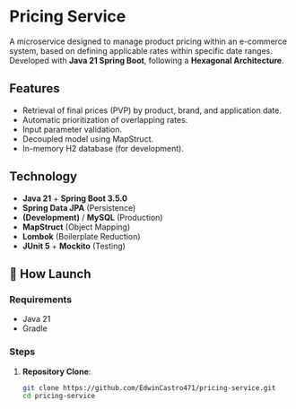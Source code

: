 # Pricing Service

A microservice designed to manage product pricing within an e-commerce system, 
based on defining applicable rates within specific date ranges. 
Developed with **Java 21 Spring Boot**, following a **Hexagonal Architecture**.

## Features

- Retrieval of final prices (PVP) by product, brand, and application date.
- Automatic prioritization of overlapping rates.
- Input parameter validation.
- Decoupled model using MapStruct.
- In-memory H2 database (for development).

## Technology
- **Java 21** + **Spring Boot 3.5.0**
- **Spring Data JPA** (Persistence)
- **(Development)** / **MySQL** (Production)
- **MapStruct** (Object Mapping)
- **Lombok** (Boilerplate Reduction)
- **JUnit 5** + **Mockito** (Testing)


## 🚀 How Launch

### Requirements
- Java 21
- Gradle

### Steps
1. **Repository Clone**:
   ```bash
   git clone https://github.com/EdwinCastro471/pricing-service.git
   cd pricing-service